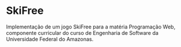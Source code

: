# SkiFree

Implementação de um jogo SkiFree para a matéria Programação Web, componente curricular do curso de Engenharia de Software da Universidade Federal do Amazonas.

